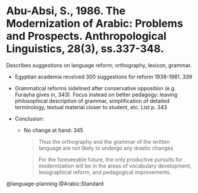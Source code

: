 # Abu-Absi, S., 1986. The Modernization of Arabic: Problems and Prospects. Anthropological Linguistics, 28(3), ss.337-348.

Describes suggestions on language reform; orthography, lexicon, grammar.

- Egyptian academia received 300 suggestions for reform 1938-1961. 339

- Grammatical reforms sidelined after conservative opposition (e.g. Furayha gives in, 343). Focus instead on better pedagogy: leaving philosophical description of grammar, simplification of detailed terminology, textual material closer to student, etc. List p. 343

- Conclusion:
  - No change at hand: 345

    > Thus the orthography and the grammar of the written language are not likely to undergo any drastic changes

    > For the foreseeable future, the only productive pursuits for modernization will be in the areas of vocabulary development, lexographical reform, and pedagogical improvements.

@language-planning
@Arabic:Standard
